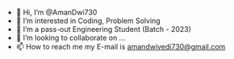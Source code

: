 - 👋 Hi, I’m @AmanDwi730
- 👀 I’m interested in Coding, Problem Solving
- 🌱 I’m a pass-out Engineering Student (Batch - 2023)
- 💞️ I’m looking to collaborate on ...
- 📫 How to reach me my E-mail is amandwivedi730@gmail.com

<!---
AmanDwi730/AmanDwi730 is a ✨ special ✨ repository because its `README.md` (this file) appears on your GitHub profile.
You can click the Preview link to take a look at your changes.
--->
